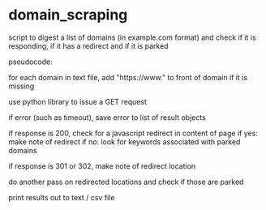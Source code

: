 # domain_scraping

script to digest a list of domains  (in example.com format) and check if it is responding, if it has a redirect and if it is parked

pseudocode:

for each domain in text file, 
  add "https://www." to front of domain if it is missing
  
  use python library to issue a GET request

  if error (such as timeout), save error to list of result objects

  if response is 200, check for a javascript redirect in content of page
    if yes:  make note of redirect
    if no:   look for keywords associated with parked domains

  if response is 301 or 302, make note of redirect location

  do another pass on redirected locations and check if those are parked 

print results out to text / csv file
